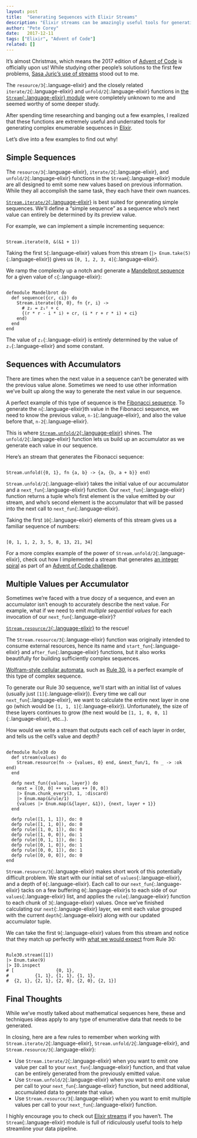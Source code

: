 ```yaml
---
layout: post
title:  "Generating Sequences with Elixir Streams"
description: "Elixir streams can be amazingly useful tools for generating potentially infinite sequences of data. Learn about three useful stream functions that can be used to generate complex enumerable sequences."
author: "Pete Corey"
date:   2017-12-11
tags: ["Elixir", "Advent of Code"]
related: []
---
```


It’s almost Christmas, which means the 2017 edition of [Advent of Code](https://adventofcode.com/) is officially upon us! While studying other people’s solutions to the first few problems, [Sasa Juric‏’s use of streams](https://gist.github.com/sasa1977/028a13921489f16a41f8c346578c4b5f#file-aoc2017_day2-ex-L41-L48) stood out to me.

The `resource/3`{:.language-elixir} and the closely related `iterate/2`{:.language-elixir} and `unfold/2`{:.language-elixir} functions in [the `Stream`{:.language-elixir} module](https://hexdocs.pm/elixir/Stream.html) were completely unknown to me and seemed worthy of some deeper study.

After spending time researching and banging out a few examples, I realized that these functions are extremely useful and underrated tools for generating complex enumerable sequences in [Elixir](https://elixir-lang.org/).

Let’s dive into a few examples to find out why!

## Simple Sequences

The `resource/3`{:.language-elixir}, `iterate/2`{:.language-elixir}, and `unfold/2`{:.language-elixir} functions in the `Stream`{:.language-elixir} module are all designed to emit some new values based on previous information. While they all accomplish the same task, they each have their own nuances.

[`Stream.iterate/2`{:.language-elixir}](https://hexdocs.pm/elixir/Stream.html#iterate/2) is best suited for generating simple sequences. We'll define a “simple sequence” as a sequence who’s next value can entirely be determined by its preview value.

For example, we can implement a simple incrementing sequence:

<pre class='language-elixir'><code class='language-elixir'>
Stream.iterate(0, &(&1 + 1))
</code></pre>

Taking the first `5`{:.language-elixir} values from this stream (`|> Enum.take(5)`{:.language-elixir}) gives us `[0, 1, 2, 3, 4]`{:.language-elixir}.

We ramp the complexity up a notch and generate a [Mandelbrot sequence](https://en.wikipedia.org/wiki/Mandelbrot_set) for a given value of `c`{:.language-elixir}:

<pre class='language-elixir'><code class='language-elixir'>
defmodule Mandelbrot do
  def sequence({cr, ci}) do
    Stream.iterate({0, 0}, fn {r, i} -> 
      # z₂ = z₁² + c
      {(r * r - i * i) + cr, (i * r + r * i) + ci}
    end)
  end
end
</code></pre>

The value of `z₂`{:.language-elixir} is entirely determined by the value of `z₁`{:.language-elixir} and some constant.

## Sequences with Accumulators

There are times when the next value in a sequence can’t be generated with the previous value alone. Sometimes we need to use other information we’ve built up along the way to generate the next value in our sequence.

A perfect example of this type of sequence is the [Fibonacci sequence](https://en.wikipedia.org/wiki/Fibonacci_number). To generate the `n`{:.language-elixir}th value in the Fibonacci sequence, we need to know the previous value, `n-1`{:.language-elixir}, and also the value before that, `n-2`{:.language-elixir}.

This is where [`Stream.unfold/2`{:.language-elixir}](https://hexdocs.pm/elixir/Stream.html#unfold/2) shines. The `unfold/2`{:.language-elixir} function lets us build up an accumulator as we generate each value in our sequence.

Here’s an stream that generates the Fibonacci sequence:

<pre class='language-elixir'><code class='language-elixir'>
Stream.unfold({0, 1}, fn {a, b} -> {a, {b, a + b}} end)
</code></pre>

`Stream.unfold/2`{:.language-elixir} takes the initial value of our accumulator and a `next_fun`{:.language-elixir} function. Our `next_fun`{:.language-elixir} function returns a tuple who’s first element is the value emitted by our stream, and who’s second element is the accumulator that will be passed into the next call to `next_fun`{:.language-elixir}.

Taking the first `10`{:.language-elixir} elements of this stream gives us a familiar sequence of numbers:

<pre class='language-elixir'><code class='language-elixir'>
[0, 1, 1, 2, 3, 5, 8, 13, 21, 34]
</code></pre>

For a more complex example of the power of `Stream.unfold/2`{:.language-elixir}, check out how I implemented a stream that generates [an integer spiral](https://github.com/pcorey/advent_of_code_2017/blob/master/03/03.exs#L36-L38) as part of an [Advent of Code challenge](https://adventofcode.com/2017/day/3).

## Multiple Values per Accumulator

Sometimes we’re faced with a true doozy of a sequence, and even an accumulator isn’t enough to accurately describe the next value. For example, what if we need to emit _multiple sequential values_ for each invocation of our `next_fun`{:.language-elixir}?

[`Stream.resource/3`{:.language-elixir}](https://hexdocs.pm/elixir/Stream.html#resource/3) to the rescue!

The `Stream.resource/3`{:.language-elixir} function was originally intended to consume external resources, hence its name and `start_fun`{:.language-elixir} and `after_fun`{:.language-elixir} functions, but it also works beautifully for building sufficiently complex sequences.

[Wolfram-style cellular automata](https://en.wikipedia.org/wiki/Cellular_automaton#Classification), such as [Rule 30](https://en.wikipedia.org/wiki/Rule_30), is a perfect example of this type of complex sequence.

To generate our Rule 30 sequence, we'll start with an initial list of values (usually just `[1]`{:.language-elixir}). Every time we call our `next_fun`{:.language-elixir}, we want to calculate the entire next layer in one go (which would be `[1, 1, 1]`{:.language-elixir}). Unfortunately, the size of these layers continues to grow (the next would be `[1, 1, 0, 0, 1]`{:.language-elixir}, etc…).

How would we write a stream that outputs each cell of each layer in order, and tells us the cell’s value and depth?

<pre class='language-elixir'><code class='language-elixir'>
defmodule Rule30 do
  def stream(values) do
    Stream.resource(fn -> {values, 0} end, &next_fun/1, fn _ -> :ok end)
  end

  defp next_fun({values, layer}) do
    next = ([0, 0] ++ values ++ [0, 0])
    |> Enum.chunk_every(3, 1, :discard)
    |> Enum.map(&rule/1)
    {values |> Enum.map(&{layer, &1}), {next, layer + 1}}
  end

  defp rule([1, 1, 1]), do: 0
  defp rule([1, 1, 0]), do: 0
  defp rule([1, 0, 1]), do: 0
  defp rule([1, 0, 0]), do: 1
  defp rule([0, 1, 1]), do: 1
  defp rule([0, 1, 0]), do: 1
  defp rule([0, 0, 1]), do: 1
  defp rule([0, 0, 0]), do: 0
end
</code></pre>

`Stream.resource/3`{:.language-elixir} makes short work of this potentially difficult problem. We start with our initial set of `values`{:.language-elixir}, and a depth of `0`{:.language-elixir}. Each call to our `next_fun`{:.language-elixir} tacks on a few buffering `0`{:.language-elixir}s to each side of our `values`{:.language-elixir} list, and applies the `rule`{:.language-elixir} function to each chunk of `3`{:.language-elixir} values. Once we’ve finished calculating our `next`{:.language-elixir} layer, we emit each value grouped with the current `depth`{:.language-elixir} along with our updated accumulator tuple.

We can take the first `9`{:.language-elixir} values from this stream and notice that they match up perfectly with [what we would expect](https://en.wikipedia.org/wiki/Rule_30#Rule_set) from Rule 30:

<pre class='language-elixir'><code class='language-elixir'>
Rule30.stream([1])
|> Enum.take(9)
|> IO.inspect
# [                {0, 1},
#          {1, 1}, {1, 1}, {1, 1}, 
#  {2, 1}, {2, 1}, {2, 0}, {2, 0}, {2, 1}]
</code></pre>

## Final Thoughts

While we’ve mostly talked about mathematical sequences here, these and techniques ideas apply to any type of enumerative data that needs to be generated.

In closing, here are a few rules to remember when working with `Stream.iterate/2`{:.language-elixir}, `Stream.unfold/2`{:.language-elixir}, and `Stream.resource/3`{:.language-elixir}:

- Use `Stream.iterate/2`{:.language-elixir} when you want to emit one value per call to your `next_fun`{:.language-elixir} function, and that value can be entirely generated from the previously emitted value.
- Use `Stream.unfold/2`{:.language-elixir} when you want to emit one value per call to your `next_fun`{:.language-elixir} function, but need additional, accumulated data to generate that value.
- Use `Stream.resource/3`{:.language-elixir} when you want to emit multiple values per call to your `next_fun`{:.language-elixir} function.

I highly encourage you to check out [Elixir streams](http://elixir-lang.github.io/getting-started/enumerables-and-streams.html#streams) if you haven’t. The `Stream`{:.language-elixir} module is full of ridiculously useful tools to help streamline your data pipeline.
